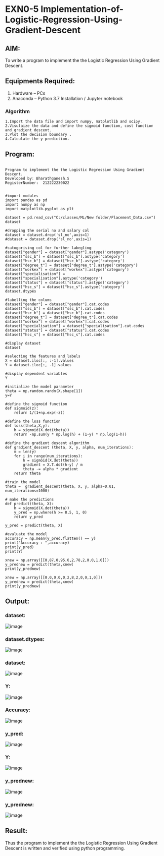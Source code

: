 # EXN0-5 Implementation-of-Logistic-Regression-Using-Gradient-Descent

## AIM:
To write a program to implement the the Logistic Regression Using Gradient Descent.

## Equipments Required:
1. Hardware – PCs
2. Anaconda – Python 3.7 Installation / Jupyter notebook

### Algorithm
```
1.Import the data file and import numpy, matplotlib and scipy.
2.Visulaize the data and define the sigmoid function, cost function and gradient descent.
3.Plot the decision boundary .
4.Calculate the y-prediction.
```
## Program:
```

Program to implement the the Logistic Regression Using Gradient Descent.
Developed by: Bharathganesh.S
RegisterNumber:  212222230022

```
```

#import modules
import pandas as pd
import numpy as np
import matplotlib.pyplot as plt

dataset = pd.read_csv("C:/classes/ML/New folder/Placement_Data.csv")
dataset

#dropping the serial no and salary col
dataset = dataset.drop('sl_no',axis=1)
#dataset = dataset.drop('sl_no',axis=1)

#catogorising col for further labegling
dataset["gender"] = dataset["gender"].astype('category')
dataset["ssc_b"] = dataset["ssc_b"].astype('category')
dataset["hsc_b"] = dataset["hsc_b"].astype('category')
dataset["degree_t"] = dataset["degree_t"].astype('category')
dataset["workex"] = dataset["workex"].astype('category')
dataset["specialisation"] = dataset["specialisation"].astype('category')
dataset["status"] = dataset["status"].astype('category')
dataset["hsc_s"] = dataset["hsc_s"].astype('category')
dataset.dtypes

#labelling the colums
dataset["gender"] = dataset["gender"].cat.codes
dataset["ssc_b"] = dataset["ssc_b"].cat.codes
dataset["hsc_b"] = dataset["hsc_b"].cat.codes
dataset["degree_t"] = dataset["degree_t"].cat.codes
dataset["workex"] = dataset["workex"].cat.codes
dataset["specialisation"] = dataset["specialisation"].cat.codes
dataset["status"] = dataset["status"].cat.codes
dataset["hsc_s"] = dataset["hsc_s"].cat.codes

#display dataset
dataset

#selecting the features and labels
X = dataset.iloc[:, :-1].values
Y = dataset.iloc[:, -1].values

#display dependent variables
Y

#initialize the model parameter
theta = np.random.randn(X.shape[1])
y=Y

#define the sigmoid function 
def sigmoid(z):
    return 1/(1+np.exp(-z))

#define the loss function 
def loss(theta,X,y):
    h = sigmoid(X.dot(theta))
    return -np.sum(y * np.log(h) + (1-y) * np.log(1-h))

#define the gradient descent algorithm
def gradient_descent (theta, X, y, alpha, num_iterations):
    m = len(y)
    for i in range(num_iterations):
        h = sigmoid(X.dot(theta))
        gradient = X.T.dot(h-y) / m
        theta -= alpha * gradient
    return theta

#train the model
theta =  gradient_descent(theta, X, y, alpha=0.01, num_iterations=1000)

# make the predictions
def predict(theta, X): 
    h = sigmoid(X.dot(theta))
    y_pred = np.where(h >= 0.5, 1, 0)
    return y_pred

y_pred = predict(theta, X)

#evaluate the model
accuracy = np.mean(y_pred.flatten() == y)
print("Accuracy : ",accuracy)
print(y_pred)
print(Y)

xnew = np.array([[0,87,0,95,0,2,78,2,0,0,1,0]])
y_prednew = predict(theta,xnew)
print(y_prednew)

xnew = np.array([[0,0,0,0,0,2,8,2,0,0,1,0]])
y_prednew = predict(theta,xnew)
print(y_prednew)

```

## Output:
### dataset:
![image](https://github.com/bharathganeshsivasankaran/-Implementation-of-Logistic-Regression-Using-Gradient-Descent/assets/119478098/24b4d12a-fff6-4739-9515-b3b32674e342)
### dataset.dtypes:
![image](https://github.com/bharathganeshsivasankaran/-Implementation-of-Logistic-Regression-Using-Gradient-Descent/assets/119478098/bd420e17-3557-4fc7-94b8-47c405ba868d)
### dataset:
![image](https://github.com/bharathganeshsivasankaran/-Implementation-of-Logistic-Regression-Using-Gradient-Descent/assets/119478098/71b6c22d-7114-4fa2-943e-d6e6c22877a4)
### Y:
![image](https://github.com/bharathganeshsivasankaran/-Implementation-of-Logistic-Regression-Using-Gradient-Descent/assets/119478098/6005f905-a14f-4d4f-a54e-76efd734a784)
### Accuracy:
![image](https://github.com/bharathganeshsivasankaran/-Implementation-of-Logistic-Regression-Using-Gradient-Descent/assets/119478098/09ce8877-6c0b-4b2f-9cce-498497e18475)
### y_pred:
![image](https://github.com/bharathganeshsivasankaran/-Implementation-of-Logistic-Regression-Using-Gradient-Descent/assets/119478098/b2e2dffb-00c0-42c8-9115-97903283e3c2)
### Y:
![image](https://github.com/bharathganeshsivasankaran/-Implementation-of-Logistic-Regression-Using-Gradient-Descent/assets/119478098/e9fb1fbf-3df5-4524-af15-b7be228f4eaa)
### y_prednew:
![image](https://github.com/bharathganeshsivasankaran/-Implementation-of-Logistic-Regression-Using-Gradient-Descent/assets/119478098/3b130eb0-c97f-4afe-b697-64d9202222c1)
### y_prednew:
![image](https://github.com/bharathganeshsivasankaran/-Implementation-of-Logistic-Regression-Using-Gradient-Descent/assets/119478098/c391a569-a460-4cb8-97d2-d730ade88e5f)


## Result:
Thus the program to implement the the Logistic Regression Using Gradient Descent is written and verified using python programming.

